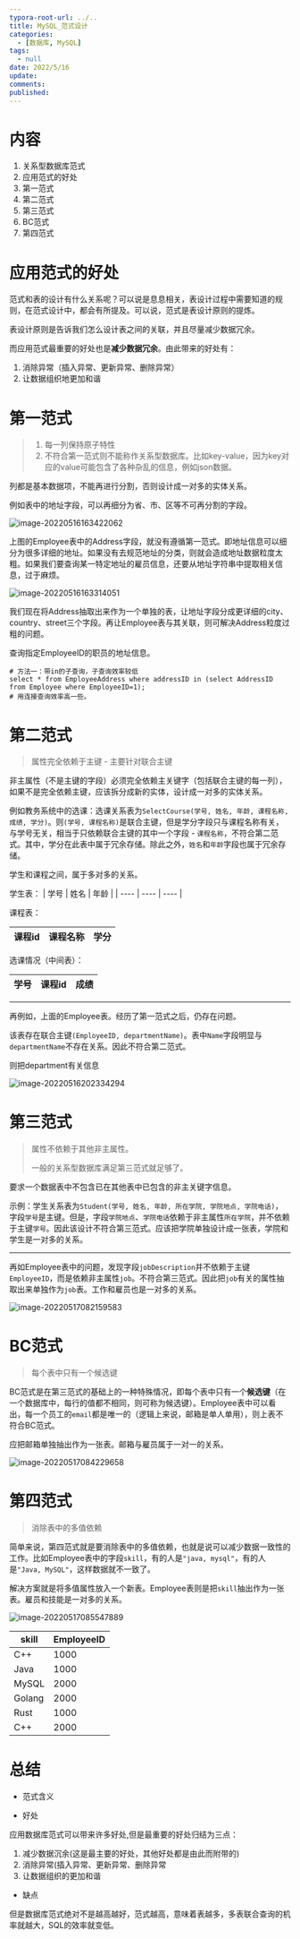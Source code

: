 ```yaml
---
typora-root-url: ../..
title: MySQL_范式设计
categories:
  - [数据库, MySQL]
tags:
  - null 
date: 2022/5/16
update:
comments:
published:
---
```


# 内容

1. 关系型数据库范式
1. 应用范式的好处
1. 第一范式
1. 第二范式
1. 第三范式
1. BC范式
1. 第四范式

# 应用范式的好处

范式和表的设计有什么关系呢？可以说是息息相关，表设计过程中需要知道的规则，在范式设计中，都会有所提及。可以说，范式是表设计原则的提炼。

表设计原则是告诉我们怎么设计表之间的关联，并且尽量减少数据冗余。

而应用范式最重要的好处也是**减少数据冗余**。由此带来的好处有：

1. 消除异常（插入异常、更新异常、删除异常）
2. 让数据组织地更加和谐

# 第一范式

> 1. 每一列保持原子特性
> 2. 不符合第一范式则不能称作关系型数据库。比如key-value，因为key对应的value可能包含了各种杂乱的信息，例如json数据。

列都是基本数据项，不能再进行分割，否则设计成一对多的实体关系。

例如表中的地址字段，可以再细分为省、市、区等不可再分割的字段。

![image-20220516163422062](../../images/MySQL_范式设计/image-20220516163422062.png)

上图的Employee表中的Address字段，就没有遵循第一范式。即地址信息可以细分为很多详细的地址。如果没有去规范地址的分类，则就会造成地址数据粒度太粗。如果我们要查询某一特定地址的雇员信息，还要从地址字符串中提取相关信息，过于麻烦。

![image-20220516163314051](../../images/MySQL_范式设计/image-20220516163314051.png)

我们现在将Address抽取出来作为一个单独的表，让地址字段分成更详细的city、country、street三个字段。再让Employee表与其关联，则可解决Address粒度过粗的问题。

查询指定EmployeeID的职员的地址信息。

```mysql
# 方法一：带in的子查询，子查询效率较低
select * from EmployeeAddress where addressID in (select AddressID from Employee where EmployeeID=1);
# 用连接查询效率高一些。
```

# 第二范式

> 属性完全依赖于主键 - 主要针对联合主键

非主属性（不是主键的字段）必须完全依赖主关键字（包括联合主键的每一列），如果不是完全依赖主键，应该拆分成新的实体，设计成一对多的实体关系。

例如教务系统中的选课：选课关系表为`SelectCourse(学号, 姓名, 年龄, 课程名称, 成绩, 学分)`。则`(学号, 课程名称)`是联合主键，但是学分字段只与课程名称有关，与学号无关，相当于只依赖联合主键的其中一个字段 - `课程名称`，不符合第二范式。其中，学分在此表中属于冗余存储。除此之外，`姓名`和`年龄`字段也属于冗余存储。

学生和课程之间，属于多对多的关系。

学生表：
| 学号 | 姓名 | 年龄 |
| ---- | ---- | ---- |

课程表：

| 课程id | 课程名称 | 学分 |
| ------ | -------- | ---- |

选课情况（中间表）：

| 学号 | 课程id | 成绩 |
| ---- | ------ | ---- |

---

再例如，上面的Employee表。经历了第一范式之后，仍存在问题。

该表存在联合主键`(EmployeeID, departmentName)`。表中`Name`字段明显与`departmentName`不存在关系。因此不符合第二范式。

则把department有关信息

![image-20220516202334294](../../images/MySQL_范式设计/image-20220516202334294.png)

# 第三范式

> 属性不依赖于其他非主属性。
>
> 一般的关系型数据库满足第三范式就足够了。

要求一个数据表中不包含已在其他表中已包含的非主关键字信息。

示例：学生关系表为`Student(学号, 姓名, 年龄, 所在学院, 学院地点, 学院电话)`，字段`学号`是主键。但是，字段`学院地点`、`学院电话`依赖于非主属性`所在学院`，并不依赖于主键`学号`。因此该设计不符合第三范式。应该把学院单独设计成一张表，学院和学生是一对多的关系。

---

再如Employee表中的问题，发现字段`jobDescription`并不依赖于主键`EmployeeID`，而是依赖非主属性`job`。不符合第三范式。因此把`job`有关的属性抽取出来单独作为`job`表。工作和雇员也是一对多的关系。

![image-20220517082159583](../../images/MySQL_范式设计/image-20220517082159583.png)

# BC范式

> 每个表中只有一个候选键

BC范式是在第三范式的基础上的一种特殊情况，即每个表中只有一个**候选键**（在一个数据库中，每行的值都不相同，则可称为候选键）。Employee表中可以看出，每一个员工的`email`都是唯一的（逻辑上来说，邮箱是单人单用），则上表不符合BC范式。

应把邮箱单独抽出作为一张表。邮箱与雇员属于一对一的关系。

![image-20220517084229658](../../images/MySQL_范式设计/image-20220517084229658.png)

# 第四范式

> 消除表中的多值依赖

简单来说，第四范式就是要消除表中的多值依赖，也就是说可以减少数据一致性的工作。比如Employee表中的字段`skill`，有的人是`"java, mysql"`，有的人是`"Java, MySQL"`，这样数据就不一致了。

解决方案就是将多值属性放入一个新表。Employee表则是把`skill`抽出作为一张表。雇员和技能是一对多的关系。

![image-20220517085547889](../../images/MySQL_范式设计/image-20220517085547889.png)

| skill  | EmployeeID |
| ------ | ---------- |
| C++    | 1000       |
| Java   | 1000       |
| MySQL  | 2000       |
| Golang | 2000       |
| Rust   | 1000       |
| C++    | 2000       |

# 总结

* 范式含义



* 好处

应用数据库范式可以带来许多好处,但是最重要的好处归结为三点：

1. 减少数据沉余(这是最主要的好处，其他好处都是由此而附带的)
2. 消除异常(插入异常、更新异常、删除异常
3. 让数据组织的更加和谐

* 缺点

但是数据库范式绝对不是越高越好，范式越高，意味着表越多，多表联合查询的机率就越大，SQL的效率就变低。

